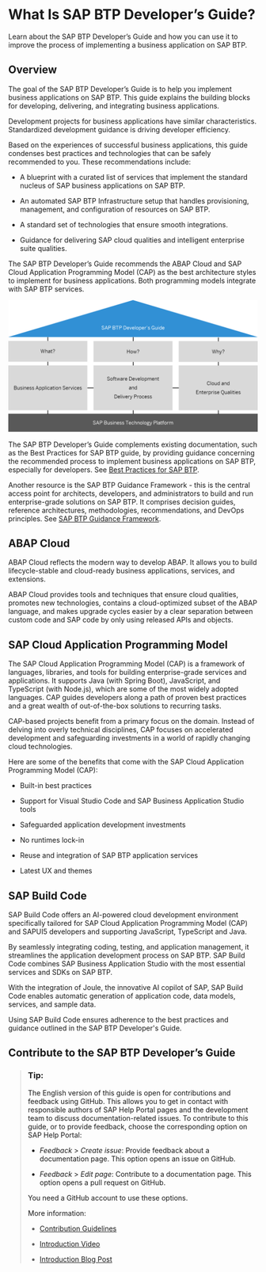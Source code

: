 <!-- loioba26ec41130d4835aef2265ad3d3704e -->

# What Is SAP BTP Developer’s Guide?

Learn about the SAP BTP Developer’s Guide and how you can use it to improve the process of implementing a business application on SAP BTP.



<a name="loioba26ec41130d4835aef2265ad3d3704e__section_w2m_ksx_lxb"/>

## Overview

The goal of the SAP BTP Developer’s Guide is to help you implement business applications on SAP BTP. This guide explains the building blocks for developing, delivering, and integrating business applications.

Development projects for business applications have similar characteristics. Standardized development guidance is driving developer efficiency.

Based on the experiences of successful business applications, this guide condenses best practices and technologies that can be safely recommended to you. These recommendations include:

-   A blueprint with a curated list of services that implement the standard nucleus of SAP business applications on SAP BTP.

-   An automated SAP BTP Infrastructure setup that handles provisioning, management, and configuration of resources on SAP BTP.

-   A standard set of technologies that ensure smooth integrations.

-   Guidance for delivering SAP cloud qualities and intelligent enterprise suite qualities.


The SAP BTP Developer’s Guide recommends the ABAP Cloud and SAP Cloud Application Programming Model \(CAP\) as the best architecture styles to implement for business applications. Both programming models integrate with SAP BTP services.

![](images/SAP_BTP_Developer_s_Guide_Overview_61b7816.png)

The SAP BTP Developer’s Guide complements existing documentation, such as the Best Practices for SAP BTP guide, by providing guidance concerning the recommended process to implement business applications on SAP BTP, especially for developers. See [Best Practices for SAP BTP](https://help.sap.com/docs/btp/best-practices/best-practices-for-sap-btp?version=Cloud).

Another resource is the SAP BTP Guidance Framework - this is the central access point for architects, developers, and administrators to build and run enterprise-grade solutions on SAP BTP. It comprises decision guides, reference architectures, methodologies, recommendations, and DevOps principles. See [SAP BTP Guidance Framework](https://help.sap.com/docs/sap-btp-guidance-framework/guidance-framework/what-is-sap-btp-guidance-framework).



<a name="loioba26ec41130d4835aef2265ad3d3704e__section_f14_4xy_wyb"/>

## ABAP Cloud

ABAP Cloud reflects the modern way to develop ABAP. It allows you to build lifecycle-stable and cloud-ready business applications, services, and extensions.

ABAP Cloud provides tools and techniques that ensure cloud qualities, promotes new technologies, contains a cloud-optimized subset of the ABAP language, and makes upgrade cycles easier by a clear separation between custom code and SAP code by only using released APIs and objects.



<a name="loioba26ec41130d4835aef2265ad3d3704e__section_opl_c5x_tyb"/>

## SAP Cloud Application Programming Model

The SAP Cloud Application Programming Model \(CAP\) is a framework of languages, libraries, and tools for building enterprise-grade services and applications. It supports Java \(with Spring Boot\), JavaScript, and TypeScript \(with Node.js\), which are some of the most widely adopted languages. CAP guides developers along a path of proven best practices and a great wealth of out-of-the-box solutions to recurring tasks.

CAP-based projects benefit from a primary focus on the domain. Instead of delving into overly technical disciplines, CAP focuses on accelerated development and safeguarding investments in a world of rapidly changing cloud technologies.

Here are some of the benefits that come with the SAP Cloud Application Programming Model \(CAP\):

-   Built-in best practices

-   Support for Visual Studio Code and SAP Business Application Studio tools

-   Safeguarded application development investments

-   No runtimes lock-in

-   Reuse and integration of SAP BTP application services

-   Latest UX and themes




<a name="loioba26ec41130d4835aef2265ad3d3704e__section_mjy_2kj_fzb"/>

## SAP Build Code

SAP Build Code offers an AI-powered cloud development environment specifically tailored for SAP Cloud Application Programming Model \(CAP\) and SAPUI5 developers and supporting JavaScript, TypeScript and Java.

By seamlessly integrating coding, testing, and application management, it streamlines the application development process on SAP BTP. SAP Build Code combines SAP Business Application Studio with the most essential services and SDKs on SAP BTP.

With the integration of Joule, the innovative AI copilot of SAP, SAP Build Code enables automatic generation of application code, data models, services, and sample data.

Using SAP Build Code ensures adherence to the best practices and guidance outlined in the SAP BTP Developer's Guide.



<a name="loioba26ec41130d4835aef2265ad3d3704e__section_mfx_qws_zxb"/>

## Contribute to the SAP BTP Developer’s Guide

> ### Tip:  
> The English version of this guide is open for contributions and feedback using GitHub. This allows you to get in contact with responsible authors of SAP Help Portal pages and the development team to discuss documentation-related issues. To contribute to this guide, or to provide feedback, choose the corresponding option on SAP Help Portal:
> 
> -   *Feedback* \> *Create issue*: Provide feedback about a documentation page. This option opens an issue on GitHub.
> 
> -   *Feedback* \> *Edit page*: Contribute to a documentation page. This option opens a pull request on GitHub.
> 
> 
> You need a GitHub account to use these options.
> 
> More information:
> 
> -   [Contribution Guidelines](https://help.sap.com/docs/open-documentation-initiative/contribution-guidelines/readme.html)
> 
> -   [Introduction Video](https://www.youtube.com/watch?v=WJ0oarMlVW4)
> 
> -   [Introduction Blog Post](https://blogs.sap.com/2021/11/29/sap-btp-documentation-goes-github-new-collaboration-process/)

